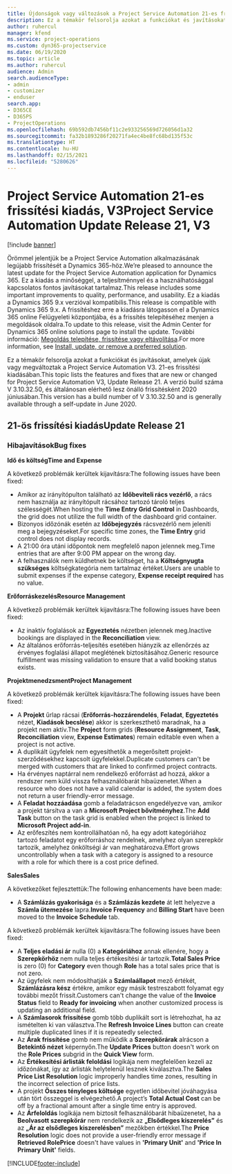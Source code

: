 ```yaml
---
title: Újdonságok vagy változások a Project Service Automation 21-es frissítési kiadásának V3 változatában
description: Ez a témakör felsorolja azokat a funkciókat és javításokat, amelyek elérhetők a Project Service Automation V3. 21-os frissítési kiadásában.
author: ruhercul
manager: kfend
ms.service: project-operations
ms.custom: dyn365-projectservice
ms.date: 06/19/2020
ms.topic: article
ms.author: ruhercul
audience: Admin
search.audienceType:
- admin
- customizer
- enduser
search.app:
- D365CE
- D365PS
- ProjectOperations
ms.openlocfilehash: 69b592db7456bf11c2e933256569d726056d1a32
ms.sourcegitcommit: fa32b1893286f20271fa4ec4be8fc68bd135f53c
ms.translationtype: HT
ms.contentlocale: hu-HU
ms.lasthandoff: 02/15/2021
ms.locfileid: "5280626"
---
```

# <a name="project-service-automation-update-release-21-v3"></a><span data-ttu-id="48bae-103">Project Service Automation 21-es frissítési kiadás, V3</span><span class="sxs-lookup"><span data-stu-id="48bae-103">Project Service Automation Update Release 21, V3</span></span>

[!include [banner](../includes/psa-now-project-operations.md)]

<span data-ttu-id="48bae-104">Örömmel jelentjük be a Project Service Automation alkalmazásának legújabb frissítését a Dynamics 365-höz.</span><span class="sxs-lookup"><span data-stu-id="48bae-104">We’re pleased to announce the latest update for the Project Service Automation application for Dynamics 365.</span></span> <span data-ttu-id="48bae-105">Ez a kiadás a minőséggel, a teljesítménnyel és a használhatósággal kapcsolatos fontos javításokat tartalmaz.</span><span class="sxs-lookup"><span data-stu-id="48bae-105">This release includes some important improvements to quality, performance, and usability.</span></span> <span data-ttu-id="48bae-106">Ez a kiadás a Dynamics 365 9.x verzióval kompatibilis.</span><span class="sxs-lookup"><span data-stu-id="48bae-106">This release is compatible with Dynamics 365 9.x.</span></span> <span data-ttu-id="48bae-107">A frissítéshez erre a kiadásra látogasson el a Dynamics 365 online Felügyeleti központjába, és a frissítés telepítéséhez menjen a megoldások oldalra.</span><span class="sxs-lookup"><span data-stu-id="48bae-107">To update to this release, visit the Admin Center for Dynamics 365 online solutions page to install the update.</span></span> <span data-ttu-id="48bae-108">További információ: [Megoldás telepítése, frissítése vagy eltávolítása](https://docs.microsoft.com/power-platform/admin/install-remove-preferred-solution).</span><span class="sxs-lookup"><span data-stu-id="48bae-108">For more information, see [Install, update, or remove a preferred solution](https://docs.microsoft.com/power-platform/admin/install-remove-preferred-solution).</span></span>

<span data-ttu-id="48bae-109">Ez a témakör felsorolja azokat a funkciókat és javításokat, amelyek újak vagy megváltoztak a Project Service Automation V3. 21-es frissítési kiadásában.</span><span class="sxs-lookup"><span data-stu-id="48bae-109">This topic lists the features and fixes that are new or changed for Project Service Automation V3, Update Release 21.</span></span> <span data-ttu-id="48bae-110">A verzió build száma V 3.10.32.50, és általánosan elérhető lesz önálló frissítésként 2020 júniusában.</span><span class="sxs-lookup"><span data-stu-id="48bae-110">This version has a build number of V 3.10.32.50 and is generally available through a self-update in June 2020.</span></span>

## <a name="update-release-21"></a><span data-ttu-id="48bae-111">21-ös frissítési kiadás</span><span class="sxs-lookup"><span data-stu-id="48bae-111">Update Release 21</span></span>

### <a name="bug-fixes"></a><span data-ttu-id="48bae-112">Hibajavítások</span><span class="sxs-lookup"><span data-stu-id="48bae-112">Bug fixes</span></span>

<span data-ttu-id="48bae-113">**Idő és költség**</span><span class="sxs-lookup"><span data-stu-id="48bae-113">**Time and Expense**</span></span>

<span data-ttu-id="48bae-114">A következő problémák kerültek kijavításra:</span><span class="sxs-lookup"><span data-stu-id="48bae-114">The following issues have been fixed:</span></span>

- <span data-ttu-id="48bae-115">Amikor az irányítópulton található az **Időbeviteli rács vezérlő**, a rács nem használja az irányítópult rácsához tartozó tároló teljes szélességét.</span><span class="sxs-lookup"><span data-stu-id="48bae-115">When hosting the **Time Entry Grid Control** in Dashboards, the grid does not utilize the full width of the dashboard grid container.</span></span>
- <span data-ttu-id="48bae-116">Bizonyos időzónák esetén az **Időbejegyzés** rácsvezérlő nem jeleníti meg a bejegyzéseket.</span><span class="sxs-lookup"><span data-stu-id="48bae-116">For specific time zones, the **Time Entry** grid control does not display records.</span></span>
- <span data-ttu-id="48bae-117">A 21:00 óra utáni időpontok nem megfelelő napon jelennek meg.</span><span class="sxs-lookup"><span data-stu-id="48bae-117">Time entries that are after 9:00 PM appear on the wrong day.</span></span>
- <span data-ttu-id="48bae-118">A felhasználók nem küldhetnek be költséget, ha a **Költségnyugta szükséges** költségkategória nem tartalmaz értéket.</span><span class="sxs-lookup"><span data-stu-id="48bae-118">Users are unable to submit expenses if the expense category, **Expense receipt required** has no value.</span></span>

<span data-ttu-id="48bae-119">**Erőforráskezelés**</span><span class="sxs-lookup"><span data-stu-id="48bae-119">**Resource Management**</span></span>

<span data-ttu-id="48bae-120">A következő problémák kerültek kijavításra:</span><span class="sxs-lookup"><span data-stu-id="48bae-120">The following issues have been fixed:</span></span>

- <span data-ttu-id="48bae-121">Az inaktív foglalások az **Egyeztetés** nézetben jelennek meg.</span><span class="sxs-lookup"><span data-stu-id="48bae-121">Inactive bookings are displayed in the **Reconciliation** view.</span></span>
- <span data-ttu-id="48bae-122">Az általános erőforrás-teljesítés esetében hiányzik az ellenőrzés az érvényes foglalási állapot meglétének biztosításához.</span><span class="sxs-lookup"><span data-stu-id="48bae-122">Generic resource fulfillment was missing validation to ensure that a valid booking status exists.</span></span>

<span data-ttu-id="48bae-123">**Projektmenedzsment**</span><span class="sxs-lookup"><span data-stu-id="48bae-123">**Project Management**</span></span>

<span data-ttu-id="48bae-124">A következő problémák kerültek kijavításra:</span><span class="sxs-lookup"><span data-stu-id="48bae-124">The following issues have been fixed:</span></span>

- <span data-ttu-id="48bae-125">A **Projekt** űrlap rácsai (**Erőforrás-hozzárendelés**, **Feladat**, **Egyeztetés** nézet, **Kiadások becslése**) akkor is szerkeszthető maradnak, ha a projekt nem aktív.</span><span class="sxs-lookup"><span data-stu-id="48bae-125">The **Project** form grids (**Resource Assignment**, **Task**, **Reconciliation** view, **Expense Estimates**) remain editable even when a project is not active.</span></span>
- <span data-ttu-id="48bae-126">A duplikált ügyfelek nem egyesíthetők a megerősített projekt-szerződésekhez kapcsolt ügyfelekkel.</span><span class="sxs-lookup"><span data-stu-id="48bae-126">Duplicate customers can't be merged with customers that are linked to confirmed project contracts.</span></span>
- <span data-ttu-id="48bae-127">Ha érvényes naptárral nem rendelkező erőforrást ad hozzá, akkor a rendszer nem küld vissza felhasználóbarát hibaüzenetet.</span><span class="sxs-lookup"><span data-stu-id="48bae-127">When a resource who does not have a valid calendar is added, the system does not return a user friendly-error message.</span></span>
- <span data-ttu-id="48bae-128">A **Feladat hozzáadása** gomb a feladatrácson engedélyezve van, amikor a projekt társítva a van a **Microsoft Project bővítményhez**.</span><span class="sxs-lookup"><span data-stu-id="48bae-128">The **Add Task** button on the task grid is enabled when the project is linked to **Microsoft Project add-in**.</span></span>
- <span data-ttu-id="48bae-129">Az erőfeszítés nem kontrollálhatóan nő, ha egy adott kategóriához tartozó feladatot egy erőforráshoz rendelnek, amelyhez olyan szerepkör tartozik, amelyhez önköltségi ár van meghatározva.</span><span class="sxs-lookup"><span data-stu-id="48bae-129">Effort grows uncontrollably when a task with a category is assigned to a resource with a role for which there is a cost price defined.</span></span>

<span data-ttu-id="48bae-130">**Sales**</span><span class="sxs-lookup"><span data-stu-id="48bae-130">**Sales**</span></span>

<span data-ttu-id="48bae-131">A következőket fejlesztettük:</span><span class="sxs-lookup"><span data-stu-id="48bae-131">The following enhancements have been made:</span></span>

- <span data-ttu-id="48bae-132">A **Számlázás gyakorisága** és a **Számlázás kezdete** át lett helyezve a **Számla ütemezése** lapra.</span><span class="sxs-lookup"><span data-stu-id="48bae-132">**Invoice Frequency** and **Billing Start** have been moved to the **Invoice Schedule** tab.</span></span>

<span data-ttu-id="48bae-133">A következő problémák kerültek kijavításra:</span><span class="sxs-lookup"><span data-stu-id="48bae-133">The following issues have been fixed:</span></span>

- <span data-ttu-id="48bae-134">A **Teljes eladási ár** nulla (0) a **Kategóriához** annak ellenére, hogy a **Szerepkörhöz** nem nulla teljes értékesítési ár tartozik.</span><span class="sxs-lookup"><span data-stu-id="48bae-134">**Total Sales Price** is zero (0) for **Category** even though **Role** has a total sales price that is not zero.</span></span>
- <span data-ttu-id="48bae-135">Az ügyfelek nem módosíthatják a **Számlaállapot** mező értékét, **Számlázásra kész** értékre, amikor egy másik testreszabott folyamat egy további mezőt frissít.</span><span class="sxs-lookup"><span data-stu-id="48bae-135">Customers can't change the value of the **Invoice Status** field to **Ready for invoicing** when another customized process is updating an additional field.</span></span>
- <span data-ttu-id="48bae-136">A **Számlasorok frissítése** gomb több duplikált sort is létrehozhat, ha az ismételten ki van választva.</span><span class="sxs-lookup"><span data-stu-id="48bae-136">The **Refresh Invoice Lines** button can create multiple duplicated lines if it is repeatedly selected.</span></span>
- <span data-ttu-id="48bae-137">Az **Árak frissítése** gomb nem működik a **Szerepkörárak** alrácson a **Betekintő nézet** képernyőn.</span><span class="sxs-lookup"><span data-stu-id="48bae-137">The **Update Prices** button doesn't work on the **Role Prices** subgrid in the **Quick View** form.</span></span>
- <span data-ttu-id="48bae-138">Az **Értékesítési árlisták feloldási** logikája nem megfelelően kezeli az időzónákat, így az árlisták helytelenül lesznek kiválasztva.</span><span class="sxs-lookup"><span data-stu-id="48bae-138">The **Sales Price List Resolution** logic improperly handles time zones, resulting in the incorrect selection of price lists.</span></span>
- <span data-ttu-id="48bae-139">A projekt **Összes tényleges költsége** egyetlen időbevitel jóváhagyása után tört összeggel is elvégezhető.</span><span class="sxs-lookup"><span data-stu-id="48bae-139">A project’s **Total Actual Cost** can be off by a fractional amount after a single time entry is approved.</span></span>
- <span data-ttu-id="48bae-140">Az **Árfeloldás** logikája nem biztosít felhasználóbarát hibaüzenetet, ha a **Beolvasott szerepkörár** nem rendelkezik az **„Elsődleges kiszerelés”** és az **„Ár az elsődleges kiszerelésben”** mezőkben értékkel.</span><span class="sxs-lookup"><span data-stu-id="48bae-140">The **Price Resolution** logic does not provide a user-friendly error message if **Retrieved RolePrice** doesn't have values in **'Primary Unit'** and **'Price In Primary Unit'** fields.</span></span>


[!INCLUDE[footer-include](../includes/footer-banner.md)]